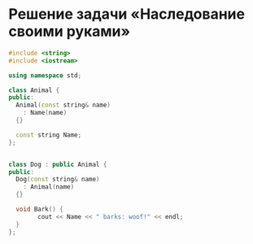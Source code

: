 # Решение задачи «Наследование своими руками»
```c++
#include <string>
#include <iostream>

using namespace std;

class Animal {
public:
  Animal(const string& name)
    : Name(name)
  {}

  const string Name;
};


class Dog : public Animal {
public:
  Dog(const string& name)
    : Animal(name)
  {}

  void Bark() {
        cout << Name << " barks: woof!" << endl;
  }
};

```
